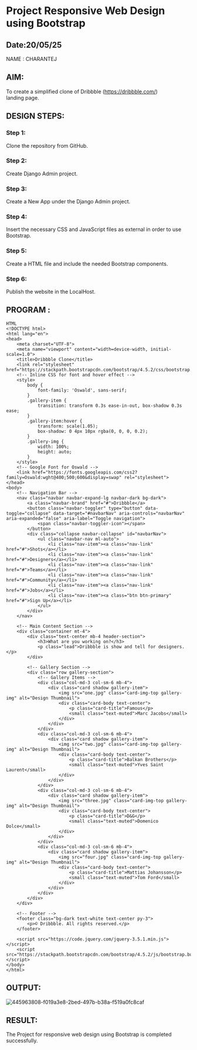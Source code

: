 # Project Responsive Web Design using Bootstrap
## Date:20/05/25
NAME : CHARANTEJ 

## AIM:
To create a simplified clone of Dribbble (https://dribbble.com/) landing page.


## DESIGN STEPS:

### Step 1:
Clone the repository from GitHub.

### Step 2:
Create Django Admin project.

### Step 3:
Create a New App under the Django Admin project.

### Step 4:
Insert the necessary CSS and JavaScript files as external in order to use Bootstrap.

### Step 5:
Create a HTML file and include the needed Bootstrap components.

### Step 6:
Publish the website in the LocalHost.

## PROGRAM :
```
HTML
<!DOCTYPE html>
<html lang="en">
<head>
    <meta charset="UTF-8">
    <meta name="viewport" content="width=device-width, initial-scale=1.0">
    <title>Dribbble Clone</title>
    <link rel="stylesheet" href="https://stackpath.bootstrapcdn.com/bootstrap/4.5.2/css/bootstrap.min.css">
    <!-- Inline CSS for font and hover effect -->
    <style>
        body {
            font-family: 'Oswald', sans-serif;
        }
        .gallery-item {
            transition: transform 0.3s ease-in-out, box-shadow 0.3s ease;
        }
        .gallery-item:hover {
            transform: scale(1.05);
            box-shadow: 0 4px 10px rgba(0, 0, 0, 0.2);
        }
        .gallery-img {
            width: 100%;
            height: auto;
        }
    </style>
    <!-- Google Font for Oswald -->
    <link href="https://fonts.googleapis.com/css2?family=Oswald:wght@400;500;600&display=swap" rel="stylesheet">
</head>
<body>
    <!-- Navigation Bar -->
    <nav class="navbar navbar-expand-lg navbar-dark bg-dark">
        <a class="navbar-brand" href="#">Dribbble</a>
        <button class="navbar-toggler" type="button" data-toggle="collapse" data-target="#navbarNav" aria-controls="navbarNav" aria-expanded="false" aria-label="Toggle navigation">
            <span class="navbar-toggler-icon"></span>
        </button>
        <div class="collapse navbar-collapse" id="navbarNav">
            <ul class="navbar-nav ml-auto">
                <li class="nav-item"><a class="nav-link" href="#">Shots</a></li>
                <li class="nav-item"><a class="nav-link" href="#">Designers</a></li>
                <li class="nav-item"><a class="nav-link" href="#">Teams</a></li>
                <li class="nav-item"><a class="nav-link" href="#">Community</a></li>
                <li class="nav-item"><a class="nav-link" href="#">Jobs</a></li>
                <li class="nav-item"><a class="btn btn-primary" href="#">Sign Up</a></li>
            </ul>
        </div>
    </nav>

    <!-- Main Content Section -->
    <div class="container mt-4">
        <div class="text-center mb-4 header-section">
            <h3>What are you working on?</h3>
            <p class="lead">Dribbble is show and tell for designers.</p>
        </div>

        <!-- Gallery Section -->
        <div class="row gallery-section">
            <!-- Gallery Items -->
            <div class="col-md-3 col-sm-6 mb-4">
                <div class="card shadow gallery-item">
                    <img src="one.jpg" class="card-img-top gallery-img" alt="Design Thumbnail">
                    <div class="card-body text-center">
                        <p class="card-title">Famous</p>
                        <small class="text-muted">Marc Jacobs</small>
                    </div>
                </div>
            </div>
            <div class="col-md-3 col-sm-6 mb-4">
                <div class="card shadow gallery-item">
                    <img src="two.jpg" class="card-img-top gallery-img" alt="Design Thumbnail">
                    <div class="card-body text-center">
                        <p class="card-title">Balkan Brothers</p>
                        <small class="text-muted">Yves Saint Laurent</small>
                    </div>
                </div>
            </div>
            <div class="col-md-3 col-sm-6 mb-4">
                <div class="card shadow gallery-item">
                    <img src="three.jpg" class="card-img-top gallery-img" alt="Design Thumbnail">
                    <div class="card-body text-center">
                        <p class="card-title">D&G</p>
                        <small class="text-muted">Domenico Dolce</small>
                    </div>
                </div>
            </div>
            <div class="col-md-3 col-sm-6 mb-4">
                <div class="card shadow gallery-item">
                    <img src="four.jpg" class="card-img-top gallery-img" alt="Design Thumbnail">
                    <div class="card-body text-center">
                        <p class="card-title">Mattias Johansson</p>
                        <small class="text-muted">Tom Ford</small>
                    </div>
                </div>
            </div>
        </div>
    </div>

    <!-- Footer -->
    <footer class="bg-dark text-white text-center py-3">
        <p>© Dribbble. All rights reserved.</p>
    </footer>

    <script src="https://code.jquery.com/jquery-3.5.1.min.js"></script>
    <script src="https://stackpath.bootstrapcdn.com/bootstrap/4.5.2/js/bootstrap.bundle.min.js"></script>
</body>
</html>
```


## OUTPUT:
![445963808-f019a3e8-2bed-497b-b38a-f519a0fc8caf](https://github.com/user-attachments/assets/f1ae9fbb-e0ea-4b27-a497-fc2a2b16ad9a)



## RESULT:
The Project for responsive web design using Bootstrap is completed successfully.
